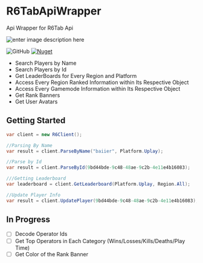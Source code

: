 # R6TabApiWrapper
Api Wrapper for R6Tab Api

![enter image description here](https://img.shields.io/badge/Made%20With-C%23-blueviolet?style=for-the-badge)

<img alt="GitHub" src="https://img.shields.io/github/license/Cenngo/R6TabApiWrapper?style=flat-square"> <a href="https://www.nuget.org/packages/R6Tab.NET"><img alt="Nuget" src="https://img.shields.io/nuget/v/R6Tab.NET?logo=nuget&style=flat-square"></a>

* Search Players by Name
* Search Players by Id
* Get LeaderBoards for Every Region and Platform
* Access Every Region Ranked Information within Its Respective Object
* Access Every Gamemode Information within Its Respective Object
* Get Rank Banners
* Get User Avatars

## Getting Started
```csharp
var client = new R6Client();

//Parsing By Name
var result = client.ParseByName("baiier", Platform.Uplay);

//Parse by Id
var result = client.ParseById(9bd44bde-9c48-48ae-9c2b-4e11e4b16083);

///Getting Leaderboard
var leaderboard = client.GetLeaderboard(Platform.Uplay, Region.All);

//Update Player Info 
var result = client.UpdatePlayer(9bd44bde-9c48-48ae-9c2b-4e11e4b16083);
```

## In Progress
- [ ] Decode Operator Ids
- [ ] Get Top Operators in Each Category (Wins/Losses/Kills/Deaths/Play Time)
- [ ] Get Color of the Rank Banner 
